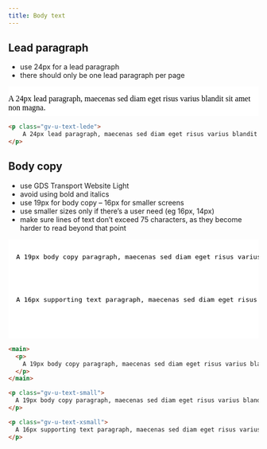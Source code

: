 ```yaml
---
title: Body text
---
```


## Lead paragraph

* use 24px for a lead paragraph
* there should only be one lead paragraph per page

<div class="example">
  <iframe srcdoc='
    <link media="all" rel="stylesheet" href="/stylesheets/govuk-frontend.css">
    <style>
      html {
        background: white;
      }
    </style>   
    <p class="gv-u-text-lede">
      A 24px lead paragraph, maecenas sed diam eget risus varius blandit sit amet non magna.
    </p>
  '
  marginwidth="0"
  marginheight="0"
  frameborder="0"
  vspace="0"
  hspace="0"
  scrolling="yes"
  style="
    height: 60px;
    width: 100%;
    margin: 0;
    padding: 0;
  ">
  </iframe>
</div>


```html
<p class="gv-u-text-lede">
    A 24px lead paragraph, maecenas sed diam eget risus varius blandit sit amet non magna.
</p>
```

## Body copy

* use GDS Transport Website Light
* avoid using bold and italics
* use 19px for body copy – 16px for smaller screens
* use smaller sizes only if there’s a user need (eg 16px, 14px)
* make sure lines of text don’t exceed 75 characters, as they become harder to read beyond that point

<div class="example">
  <iframe srcdoc='
    <link media="all" rel="stylesheet" href="/stylesheets/govuk-frontend.css">
    <style>
      html {
        background: white;
      }
    </style>

    <p class="gv-u-text-small">
      A 19px body copy paragraph, maecenas sed diam eget risus varius blandit sit amet non magna. Donec ullamcorper nulla non metus auctor fringilla.
    </p> 

    <p class="gv-u-text-xsmall">
      A 16px supporting text paragraph, maecenas sed diam eget risus varius blandit sit amet non magna. Donec ullamcorper nulla non metus auctor fringilla.
    </p> 
  '
  marginwidth="0"
  marginheight="0"
  frameborder="0"
  vspace="0"
  hspace="0"
  scrolling="yes"
  style="
    height: 200px;
    width: 100%;
    margin: 0;
    padding: 0;
  ">
  </iframe>
</div>

```html
<main>
  <p>
    A 19px body copy paragraph, maecenas sed diam eget risus varius blandit sit amet non magna. Donec ullamcorper nulla non metus auctor fringilla.
  </p> 
</main>

<p class="gv-u-text-small">
  A 19px body copy paragraph, maecenas sed diam eget risus varius blandit sit amet non magna. Donec ullamcorper nulla non metus auctor fringilla.
</p> 

<p class="gv-u-text-xsmall">
  A 16px supporting text paragraph, maecenas sed diam eget risus varius blandit sit amet non magna. Donec ullamcorper nulla non metus auctor fringilla.
</p> 
```
